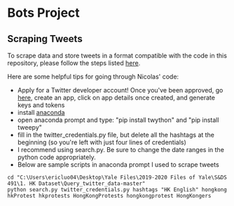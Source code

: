 # Bots Project

## Scraping Tweets
To scrape data and store tweets in a format compatible with the code in this repository, please follow the steps listed [here](https://github.com/NicolasGDM/Query_twitter_data).

Here are some helpful tips for going through Nicolas' code:
- Apply for a Twitter developer account! Once you've been approved, go [here](https://developer.twitter.com/en/apps), create an app, click on app details once created, and generate keys and tokens
- install [anaconda](https://www.anaconda.com/distribution/)
- open anaconda prompt and type: "pip install twython" and "pip install tweepy"
- fill in the twitter_credentials.py file, but delete all the hashtags at the beginning (so you're left with just four lines of credentials)
- I recommend using search.py. Be sure to change the date ranges in the python code appropriately.
- Below are sample scripts in anaconda prompt I used to scrape tweets
```
cd "C:\Users\ericluo04\Desktop\Yale Files\2019-2020 Files of Yale\S&DS 491\1. HK Dataset\Query_twitter_data-master"
python search.py twitter_credentials.py hashtags "HK English" hongkong hkProtest hkprotests HongKongProtests hongkongprotest HongKongers
```
